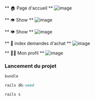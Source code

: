 ** 🏠 Page d'accueil **
![image](https://github.com/AmineAffif/pokecoin/assets/45182137/423f2254-de7a-44c9-aaa2-66ed32882a41)

** 👁 Show **
![image](https://github.com/AmineAffif/pokecoin/assets/45182137/4a3c143f-8871-4d2d-a9a8-48443a189753)

** 👁 Show **
![image](https://github.com/AmineAffif/pokecoin/assets/45182137/3c65cdee-1f01-4743-90a0-3fd322d63f77)

** 🤝 index demandes d'achat **
![image](https://github.com/AmineAffif/pokecoin/assets/45182137/c13420bf-2649-4560-b2e1-bccf0094d3d1)

** 🙍‍♂ Mon profil **
![image](https://github.com/AmineAffif/pokecoin/assets/45182137/aea5c919-63b9-465b-9c88-c4a07ebe7b39)


### Lancement du projet
```ruby
bundle
```

```ruby
rails db:seed
```

```ruby
rails s
```
